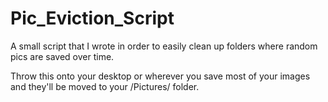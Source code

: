 # Pic_Eviction_Script
A small script that I wrote in order to easily clean up folders where random pics are saved over time.

Throw this onto your desktop or wherever you save most of your images and they'll be moved to your /Pictures/ folder.